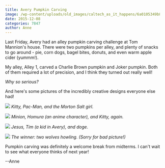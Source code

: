 ```yaml
---
title: Avery Pumpkin Carving
image: /wp-content/uploads/old_images/caltech_as_it_happens/6a0105349b8251970b01bb08899cf6970d.jpg
date: 2015-12-08
categories: 7847
author: Anne
---
```



Last Friday, Avery had an alley pumpkin carving challenge at Tom Mannion's house. There were two pumpkins per alley, and plenty of snacks to go around - pie, corn dogs, bagel bites, donuts, and even warm apple cider (yummm!).

My alley, Alley 1, carved a Charlie Brown pumpkin and Joker pumpkin. Both of them required a lot of precision, and I think they turned out really well!

*Why so serious?*

And here's some pictures of the incredibly creative designs everyone else had!

![](/old_images/caltech_as_it_happens/6a0105349b8251970b01b7c7e5c403970b.jpg)
*Kitty, Pac-Man, and the Morton Salt girl.*

![](/old_images/caltech_as_it_happens/6a0105349b8251970b01b8d16f9228970c.jpg)
*Minion, Homura (an anime character), and Kitty, again.*

![](/old_images/caltech_as_it_happens/6a0105349b8251970b01b8d16f9248970c.jpg)
*Jesus, Tim (a kid in Avery), and doge.*

![](/old_images/caltech_as_it_happens/6a0105349b8251970b01bb08899d7f970d.jpg)
*The winner: two wolves howling. (Sorry for bad picture!)*

Pumpkin carving was definitely a welcome break from midterms. I can't wait to see what everyone thinks of next year!

--Anne

